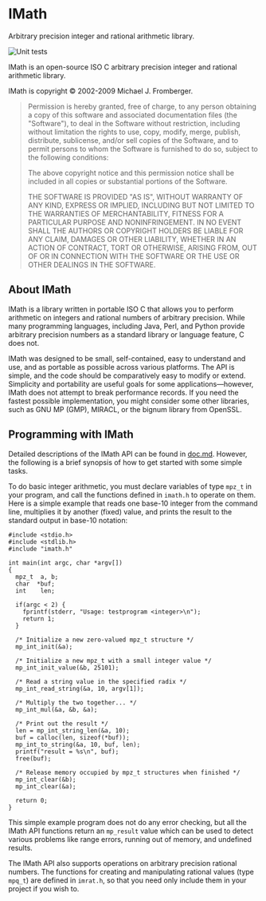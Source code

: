 IMath
=====

Arbitrary precision integer and rational arithmetic library.

![Unit tests](https://github.com/creachadair/imath/workflows/Unit%20tests/badge.svg)

IMath is an open-source ISO C arbitrary precision integer and rational
arithmetic library.

IMath is copyright &copy; 2002-2009 Michael J. Fromberger.

> Permission is hereby granted, free of charge, to any person obtaining a copy
> of this software and associated documentation files (the "Software"), to deal
> in the Software without restriction, including without limitation the rights
> to use, copy, modify, merge, publish, distribute, sublicense, and/or sell
> copies of the Software, and to permit persons to whom the Software is
> furnished to do so, subject to the following conditions:
>
> The above copyright notice and this permission notice shall be included in
> all copies or substantial portions of the Software.
>
> THE SOFTWARE IS PROVIDED "AS IS", WITHOUT WARRANTY OF ANY KIND, EXPRESS OR
> IMPLIED, INCLUDING BUT NOT LIMITED TO THE WARRANTIES OF MERCHANTABILITY,
> FITNESS FOR A PARTICULAR PURPOSE AND NONINFRINGEMENT.  IN NO EVENT SHALL THE
> AUTHORS OR COPYRIGHT HOLDERS BE LIABLE FOR ANY CLAIM, DAMAGES OR OTHER
> LIABILITY, WHETHER IN AN ACTION OF CONTRACT, TORT OR OTHERWISE, ARISING FROM,
> OUT OF OR IN CONNECTION WITH THE SOFTWARE OR THE USE OR OTHER DEALINGS IN THE
> SOFTWARE.


About IMath
-----------

IMath is a library written in portable ISO C that allows you to perform
arithmetic on integers and rational numbers of arbitrary precision.  While many
programming languages, including Java, Perl, and Python provide arbitrary
precision numbers as a standard library or language feature, C does not.

IMath was designed to be small, self-contained, easy to understand and use, and
as portable as possible across various platforms.  The API is simple, and the
code should be comparatively easy to modify or extend.  Simplicity and
portability are useful goals for some applications&#8212;however, IMath does
not attempt to break performance records.  If you need the fastest possible
implementation, you might consider some other libraries, such as GNU MP (GMP),
MIRACL, or the bignum library from OpenSSL.

Programming with IMath
----------------------

Detailed descriptions of the IMath API can be found in [doc.md](doc.md).
However, the following is a brief synopsis of how to get started with some
simple tasks.

To do basic integer arithmetic, you must declare variables of type `mpz_t` in
your program, and call the functions defined in `imath.h` to operate on them.
Here is a simple example that reads one base-10 integer from the command line,
multiplies it by another (fixed) value, and prints the result to the standard
output in base-10 notation:

    #include <stdio.h>
    #include <stdlib.h>
    #include "imath.h"

    int main(int argc, char *argv[])
    {
      mpz_t  a, b;
      char  *buf;
      int    len;

      if(argc < 2) {
        fprintf(stderr, "Usage: testprogram <integer>\n");
        return 1;
      }

      /* Initialize a new zero-valued mpz_t structure */
      mp_int_init(&a);

      /* Initialize a new mpz_t with a small integer value */
      mp_int_init_value(&b, 25101);

      /* Read a string value in the specified radix */
      mp_int_read_string(&a, 10, argv[1]);

      /* Multiply the two together... */
      mp_int_mul(&a, &b, &a);

      /* Print out the result */
      len = mp_int_string_len(&a, 10);
      buf = calloc(len, sizeof(*buf));
      mp_int_to_string(&a, 10, buf, len);
      printf("result = %s\n", buf);
      free(buf);

      /* Release memory occupied by mpz_t structures when finished */
      mp_int_clear(&b);
      mp_int_clear(&a);

      return 0;
    }

This simple example program does not do any error checking, but all the IMath
API functions return an `mp_result` value which can be used to detect various
problems like range errors, running out of memory, and undefined results.

The IMath API also supports operations on arbitrary precision rational numbers.
The functions for creating and manipulating rational values (type `mpq_t`) are
defined in `imrat.h`, so that you need only include them in your project if you
wish to.

